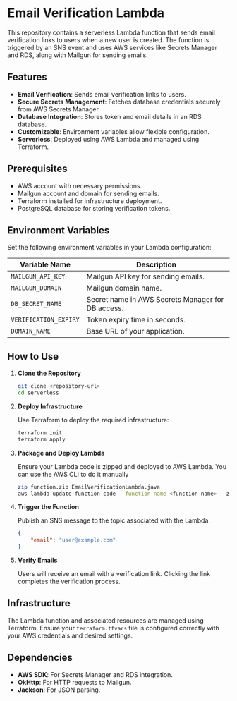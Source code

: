 
# Email Verification Lambda

This repository contains a serverless Lambda function that sends email verification links to users when a new user is created. The function is triggered by an SNS event and uses AWS services like Secrets Manager and RDS, along with Mailgun for sending emails.

## Features

- **Email Verification**: Sends email verification links to users.
- **Secure Secrets Management**: Fetches database credentials securely from AWS Secrets Manager.
- **Database Integration**: Stores token and email details in an RDS database.
- **Customizable**: Environment variables allow flexible configuration.
- **Serverless**: Deployed using AWS Lambda and managed using Terraform.

## Prerequisites

- AWS account with necessary permissions.
- Mailgun account and domain for sending emails.
- Terraform installed for infrastructure deployment.
- PostgreSQL database for storing verification tokens.

## Environment Variables

Set the following environment variables in your Lambda configuration:

| Variable Name         | Description                                       |
|-----------------------|---------------------------------------------------|
| `MAILGUN_API_KEY`     | Mailgun API key for sending emails.               |
| `MAILGUN_DOMAIN`      | Mailgun domain name.                              |
| `DB_SECRET_NAME`      | Secret name in AWS Secrets Manager for DB access. |
| `VERIFICATION_EXPIRY` | Token expiry time in seconds.                     |
| `DOMAIN_NAME`         | Base URL of your application.                     |

## How to Use

1. **Clone the Repository**

    ```bash
    git clone <repository-url>
    cd serverless
    ```

2. **Deploy Infrastructure**

   Use Terraform to deploy the required infrastructure:

    ```bash
    terraform init
    terraform apply
    ```

3. **Package and Deploy Lambda**

   Ensure your Lambda code is zipped and deployed to AWS Lambda. You can use the AWS CLI to do it manually

    ```bash
    zip function.zip EmailVerificationLambda.java
    aws lambda update-function-code --function-name <function-name> --zip-file fileb://function.zip
    ```

4. **Trigger the Function**

   Publish an SNS message to the topic associated with the Lambda:

    ```json
    {
        "email": "user@example.com"
    }
    ```

5. **Verify Emails**

   Users will receive an email with a verification link. Clicking the link completes the verification process.

## Infrastructure

The Lambda function and associated resources are managed using Terraform. Ensure your `terraform.tfvars` file is configured correctly with your AWS credentials and desired settings.

## Dependencies

- **AWS SDK**: For Secrets Manager and RDS integration.
- **OkHttp**: For HTTP requests to Mailgun.
- **Jackson**: For JSON parsing.
